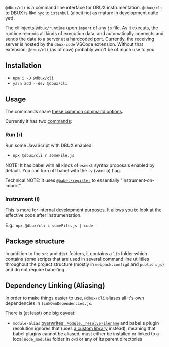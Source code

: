 `@dbux/cli` is a command line interface for DBUX instrumentation.
`@dbux/cli` to DBUX is like [`nyc`](https://github.com/istanbuljs/nyc) to `istanbul` (albeit not as mature in development quite yet).

The cli injects `@dbux/runtime` upon `import` of any `js` file. As it executs, the runtime records all kinds of execution data, and automatically connects and sends the data to a server at a hardcoded port. Currently, the receiving server is hosted by the `dbux-code` VSCode extension. Without that extension, `@dbux/cli` (as of now) probably won't be of much use to you.

## Installation

* `npm i -D @dbux/cli`
* `yarn add --dev @dbux/cli`


## Usage
The commands share [these common command options](dbux-cli/src/util/commandCommons.js).

Currently it has two [commands](dbux-cli/src/commands):

### Run (r)
Run some JavaScript with DBUX enabled.

* `npx @dbux/cli r someFile.js`

NOTE: It has babel with all kinds of `esnext` syntax proposals enabled by default. You can turn off babel with the `-v` (vanilla) flag.

Technical NOTE: It uses [`@babel/register`](https://babeljs.io/docs/en/babel-register) to essentially "instrument-on-import".


### Instrument (i)
This is more for internal development purposes. It allows you to look at the effective code after instrumentation.

E.g.: `npx @dbux/cli i someFile.js | code -`


## Package structure
In addition to the `src` and `dist` folders, it contains a `lib` folder which contains some scripts that are used in several command line utilitiies throughout the project structure (mostly in `webpack.config`s and `publish.js`) and do not require babel'ing.

## Dependency Linking (Aliasing)
In order to make things easier to use, `@dbux/cli` aliases all it's own dependencies in `linkOwnDependencies.js`.

There is (at least) one big caveat:

* `module-alias` [overwrites ` Module._resolveFilename`](https://github.com/ilearnio/module-alias/blob/dev/index.js#L29) and babel's plugin resolution ignores that (uses [a custom library](https://github.com/browserify/resolve/blob/master/lib/sync.js#L95) instead), meaning that babel plugins cannot be aliased, must either be installed or linked to a local `node_modules` folder in `cwd` or any of its parent directories